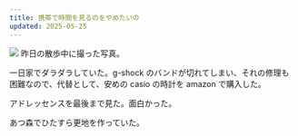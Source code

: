 ```yaml
---
title: 携帯で時間を見るのをやめたいの
updated: 2025-05-25
---
```

![](https://i.imgur.com/ZprOaNh.jpeg)
昨日の散歩中に撮った写真。

一日家でダラダラしていた。g-shock のバンドが切れてしまい、それの修理も困難なので、代替として、安めの casio の時計を amazon で購入した。

アドレッセンスを最後まで見た。面白かった。

あつ森でひたすら更地を作っていた。